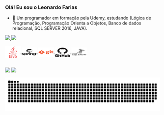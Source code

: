 ### Olá! Eu sou o Leonardo Farias

- 🔭  Um programador em formação pela Udemy, estudando (Lógica de Programação, Programação Orienta a Objetos, Banco de dados relacional, SQL SERVER 2016, JAVA).


 <div>
  <a href="https://https://github.com/LeonardoFarias28">
  <img height="160em" src="https://github-readme-stats.vercel.app/api?username=leonardofarias28&show_icons=true&theme=dark&include_all_commits=true&count_private=true"/>
  <img height="160em" src="https://github-readme-stats.vercel.app/api/top-langs/?username=leonardofarias28&layout=compact&langs_count=7&theme=dark"/>
</div>


<div style="display: inline_block"><br>
  <img align="center" alt="Leo-JAVA" height="40" width="50" src="https://raw.githubusercontent.com/devicons/devicon/master/icons/java/java-plain-wordmark.svg">
  <img align="center" alt="Leo-SPRING" height="30" width="50" src="https://raw.githubusercontent.com/devicons/devicon/master/icons/spring/spring-plain-wordmark.svg">
  <img align="center" alt="Leo-GIT" height="30" width="50" src="https://raw.githubusercontent.com/devicons/devicon/master/icons/git/git-plain-wordmark.svg">
  <img align="center" alt="Leo-GITHUB" height="30" width="50" src="https://raw.githubusercontent.com/devicons/devicon/master/icons/github/github-original-wordmark.svg">
  <img align="center" alt="Leo-SQL" height="30" width="50" src="https://raw.githubusercontent.com/devicons/devicon/master/icons/microsoftsqlserver/microsoftsqlserver-plain-wordmark.svg">
  

</div>
  
 ##
  
<div>  
  <a href = "mailto:leonardosfariaas@gmail.com"><img src="https://img.shields.io/badge/-Gmail-%23333?style=for-the-badge&logo=gmail&logoColor=white" target="_blank"></a>
  <a href="https://www.linkedin.com/in/lsfariaas/" target="_blank"><img src="https://img.shields.io/badge/-LinkedIn-%230077B5?style=for-the-badge&logo=linkedin&logoColor=white" target="_blank"></a> 
 
  ![Snake animation](https://github.com/leonardofarias28/leonardofarias28/blob/output/github-contribution-grid-snake.svg)
 
</div>
